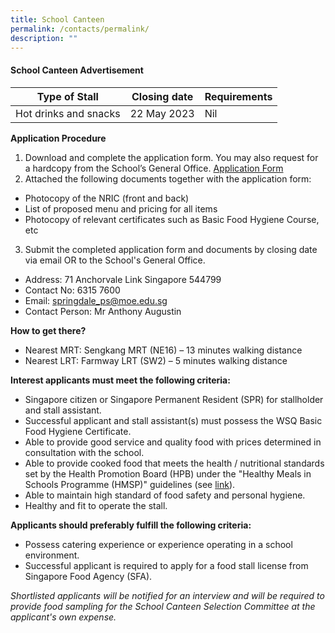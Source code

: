 ```yaml
---
title: School Canteen
permalink: /contacts/permalink/
description: ""
---
```

#### School Canteen Advertisement



| Type of Stall | Closing date | Requirements |
| -------- | -------- | -------- |
| Hot drinks and snacks     | 22 May 2023     | Nil     |


**Application Procedure**

1. Download and complete the application form. You may also request for a hardcopy from the School’s General Office.
[Application Form ]()
2. Attached the following documents together with the application form:
* Photocopy of the NRIC (front and back)
* List of proposed menu and pricing for all items
* Photocopy of relevant certificates such as Basic Food Hygiene Course, etc

3. Submit the completed application form and documents by closing date via email OR to the School's General Office.

* Address: 71 Anchorvale Link Singapore 544799 
* Contact No: 6315 7600  
* Email: springdale_ps@moe.edu.sg
* Contact Person: Mr Anthony Augustin 

**How to get there?**
* Nearest MRT: Sengkang MRT (NE16) – 13 minutes walking distance
* Nearest LRT: Farmway LRT (SW2) – 5 minutes walking distance

**Interest applicants must meet the following criteria:**
* Singapore citizen or Singapore Permanent Resident (SPR) for stallholder and stall assistant.
* Successful applicant and stall assistant(s) must possess the WSQ Basic Food Hygiene Certificate.
* Able to provide good service and quality food with prices determined in consultation with the school.
* Able to provide cooked food that meets the health / nutritional standards set by the Health Promotion Board (HPB) under the "Healthy Meals in Schools Programme (HMSP)" guidelines (see [link](https://www.hpb.gov.sg/schools/school-programmes/healthy-meals-in-schools-programme)).
* Able to maintain high standard of food safety and personal hygiene.
* Healthy and fit to operate the stall.


**Applicants should preferably fulfill the following criteria:**
* Possess catering experience or experience operating in a school environment.
* Successful applicant is required to apply for a food stall license from Singapore Food Agency (SFA).


*Shortlisted applicants will be notified for an interview and will be required to provide food sampling for the School Canteen Selection Committee at the applicant's own expense.*